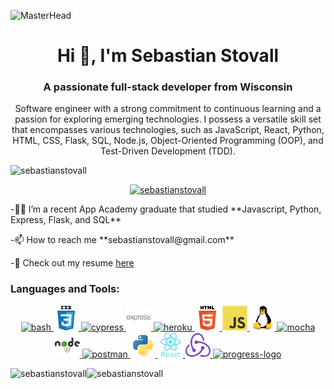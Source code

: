 ![MasterHead](https://www.spglobal.com/esg/perspectives/transparency-matters-banner-1.gif)

<h1 align="center">Hi 👋, I'm Sebastian Stovall</h1>
<h3 align="center">A passionate full-stack developer from Wisconsin</h3>

<p align="center"> Software engineer with a strong commitment to continuous learning and a passion for exploring emerging technologies. I possess a versatile skill set that encompasses various technologies, such as JavaScript, React, Python, HTML, CSS, Flask, SQL, Node.js, Object-Oriented Programming (OOP), and Test-Driven Development (TDD). </p>

<p align="left"> <img src="https://komarev.com/ghpvc/?username=sebastianstovall&label=Profile%20views&color=0e75b6&style=flat" alt="sebastianstovall" /> </p>

<p align="center"> <a href="https://github.com/ryo-ma/github-profile-trophy"><img src="https://github-profile-trophy.vercel.app/?username=sebastianstovall" alt="sebastianstovall" /></a> </p>

<p align="left"> -👨‍💻 I’m a recent App Academy graduate that studied **Javascript, Python, Express, Flask, and SQL**</p>

<p align="left"> -📫 How to reach me **sebastianstovall@gmail.com**</p>

<p align="left"> -📄 Check out my resume <a href="https://sebastianstovallportfolio.netlify.app/images/Sebastian%20Stovall%20Resume.pdf" target="_blank">here</a>

<h3 align="left">Languages and Tools:</h3>
<p align="center"> <a href="https://www.gnu.org/software/bash/" target="_blank" rel="noreferrer"> <img src="https://www.vectorlogo.zone/logos/gnu_bash/gnu_bash-icon.svg" alt="bash" width="40" height="40"/> </a> <a href="https://www.w3schools.com/css/" target="_blank" rel="noreferrer"> <img src="https://raw.githubusercontent.com/devicons/devicon/master/icons/css3/css3-original-wordmark.svg" alt="css3" width="40" height="40"/> </a> <a href="https://www.cypress.io" target="_blank" rel="noreferrer"> <img src="https://raw.githubusercontent.com/simple-icons/simple-icons/6e46ec1fc23b60c8fd0d2f2ff46db82e16dbd75f/icons/cypress.svg" alt="cypress" width="40" height="40"/> </a> <a href="https://expressjs.com" target="_blank" rel="noreferrer"> <img src="https://raw.githubusercontent.com/devicons/devicon/master/icons/express/express-original-wordmark.svg" alt="express" width="40" height="40"/> </a> <a href="https://heroku.com" target="_blank" rel="noreferrer"> <img src="https://www.vectorlogo.zone/logos/heroku/heroku-icon.svg" alt="heroku" width="40" height="40"/> </a> <a href="https://www.w3.org/html/" target="_blank" rel="noreferrer"> <img src="https://raw.githubusercontent.com/devicons/devicon/master/icons/html5/html5-original-wordmark.svg" alt="html5" width="40" height="40"/> </a> <a href="https://developer.mozilla.org/en-US/docs/Web/JavaScript" target="_blank" rel="noreferrer"> <img src="https://raw.githubusercontent.com/devicons/devicon/master/icons/javascript/javascript-original.svg" alt="javascript" width="40" height="40"/> </a> <a href="https://www.linux.org/" target="_blank" rel="noreferrer"> <img src="https://raw.githubusercontent.com/devicons/devicon/master/icons/linux/linux-original.svg" alt="linux" width="40" height="40"/> </a> <a href="https://mochajs.org" target="_blank" rel="noreferrer"> <img src="https://www.vectorlogo.zone/logos/mochajs/mochajs-icon.svg" alt="mocha" width="40" height="40"/> </a> <a href="https://nodejs.org" target="_blank" rel="noreferrer"> <img src="https://raw.githubusercontent.com/devicons/devicon/master/icons/nodejs/nodejs-original-wordmark.svg" alt="nodejs" width="40" height="40"/> </a> <a href="https://postman.com" target="_blank" rel="noreferrer"> <img src="https://www.vectorlogo.zone/logos/getpostman/getpostman-icon.svg" alt="postman" width="40" height="40"/> </a> <a href="https://www.python.org" target="_blank" rel="noreferrer"> <img src="https://raw.githubusercontent.com/devicons/devicon/master/icons/python/python-original.svg" alt="python" width="40" height="40"/> </a> <a href="https://reactjs.org/" target="_blank" rel="noreferrer"> <img src="https://raw.githubusercontent.com/devicons/devicon/master/icons/react/react-original-wordmark.svg" alt="react" width="40" height="40"/> </a> <a href="https://redux.js.org" target="_blank" rel="noreferrer"> <img src="https://raw.githubusercontent.com/devicons/devicon/master/icons/redux/redux-original.svg" alt="redux" width="40" height="40"/> <img href="https://static-00.iconduck.com/assets.00/progress-icon-473x512-k0ix2wkn.png" alt="progress-logo" width="40" height="40" /> </a> </p>

<p><img align="left" src="https://github-readme-stats.vercel.app/api/top-langs?username=sebastianstovall&show_icons=true&locale=en&layout=compact" alt="sebastianstovall" /></p>

<p>&nbsp;<img align="left" src="https://github-readme-stats.vercel.app/api?username=sebastianstovall&show_icons=true&locale=en" alt="sebastianstovall" /></p>
